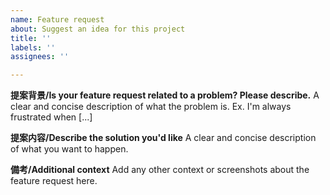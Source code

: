 ```yaml
---
name: Feature request
about: Suggest an idea for this project
title: ''
labels: ''
assignees: ''

---
```


**提案背景/Is your feature request related to a problem? Please describe.**
A clear and concise description of what the problem is. Ex. I'm always frustrated when [...]

**提案内容/Describe the solution you'd like**
A clear and concise description of what you want to happen.

**備考/Additional context**
Add any other context or screenshots about the feature request here.
